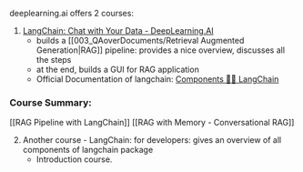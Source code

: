 deeplearning.ai offers 2 courses:
1. [LangChain: Chat with Your Data - DeepLearning.AI](https://learn.deeplearning.ai/courses/langchain-chat-with-your-data/lesson/1/introduction) 
	- builds a [[003_QAoverDocuments/Retrieval Augmented Generation|RAG]] pipeline:  provides a nice overview, discusses all the steps 
	- at the end, builds a GUI for RAG application
	- Official Documentation of langchain: [Components 🦜️🔗 LangChain](https://python.langchain.com/v0.2/docs/integrations/components/)
### Course Summary:
[[RAG Pipeline with LangChain]]
[[RAG with Memory - Conversational RAG]]

2. Another course - LangChain: for developers: gives an overview of all components of langchain package 
	- Introduction course. 